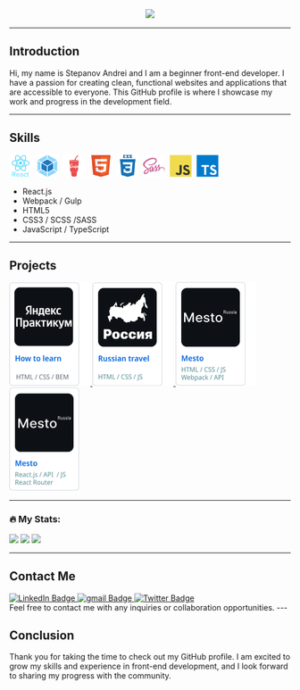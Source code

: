 <div align="center">
  <!-- <img src="https://media0.giphy.com/media/lP8xu5t2DLGG045H8F/giphy.gif?cid=ecf05e47nk5sfkr3z66pcpovdyoqyrjlst9k7pcev40d1f2g&ep=v1_gifs_related&rid=giphy.gif&ct=s" width="150"/> -->
  <img src="https://media1.giphy.com/media/v1.Y2lkPTc5MGI3NjExY2ViYzdiMWNkNTZlN2UzZDk0Yjg2NTgyN2FlYzUxOWZlNTllNmQ0OSZlcD12MV9pbnRlcm5hbF9naWZzX2dpZklkJmN0PWc/3R9LDINpbGX2o/giphy.gif" width="400">
  <!-- <img src="https://media4.giphy.com/media/v1.Y2lkPTc5MGI3NjExOTIwMjQ0NjFmZDdhNDg4YzFmNWY2ZWEyNjdjZDI1OTI1ZmJlZjg1NCZlcD12MV9pbnRlcm5hbF9naWZzX2dpZklkJmN0PWc/k0ijJhqrUP4T2EvmJ1/giphy.gif" width="400"> -->
</div>

---

## Introduction
Hi, my name is Stepanov Andrei and I am a beginner front-end developer. I have a passion for creating clean, functional websites and applications that are accessible to everyone. This GitHub profile is where I showcase my work and progress in the development field.

---

## Skills
<div>
  <img src="https://github.com/devicons/devicon/blob/master/icons/react/react-original-wordmark.svg" title="React" alt="React" width="40" height="40"/>&nbsp;
  <img src="https://github.com/devicons/devicon/blob/master/icons/webpack/webpack-original.svg" title="webpack" alt="webpack" width="40" height="40"/>&nbsp;
  <img src="https://github.com/devicons/devicon/blob/master/icons/gulp/gulp-plain.svg" title="gulp" alt="gulp" width="40" height="40"/>&nbsp;
  <img src="https://github.com/devicons/devicon/blob/master/icons/html5/html5-original.svg" title="HTML5" alt="HTML" width="40" height="40"/>&nbsp;
  <img src="https://github.com/devicons/devicon/blob/master/icons/css3/css3-plain-wordmark.svg"  title="CSS3" alt="CSS" width="40" height="40"/>&nbsp;
  <img src="https://github.com/devicons/devicon/blob/master/icons/sass/sass-original.svg" title="SASS" alt="SASS" width="40" height="40"/>&nbsp;
  <img src="https://github.com/devicons/devicon/blob/master/icons/javascript/javascript-original.svg" title="JavaScript" alt="JavaScript" width="40" height="40"/>&nbsp;
  <img src="https://github.com/devicons/devicon/blob/master/icons/typescript/typescript-original.svg" title="TS" alt="TS" width="40" height="40"/>
</div>

- React.js
- Webpack / Gulp
- HTML5
- CSS3 / SCSS /SASS
- JavaScript / TypeScript

---

## Projects
<div id="projects">
  <a href="https://github.com/Bababum95/how-to-learn">
    <img width="145" src="./images/how-to-learn.png">
  </a>
  <a href="https://github.com/Bababum95/russian-travel">
    <img width="145" src="./images/russian-travel.png">
  </a>
  <a href="https://github.com/Bababum95/mesto">
    <img width="145" src="./images/mesto.png">
  </a>
  <a href="https://github.com/Bababum95/react-mesto-auth">
    <img width="125" src="./images/mesto-react.png">
  </a>
</div>
<!-- ### How to learn. Check it out [here](https://github.com/Bababum95/how-to-learn).
Technologies Used
- HTML · CSS · BEM -->
<!-- - Created a website as a first step in learning HTML and CSS.
- Included basic interactivity through hover effects and clickable links.
- Project resulted in a beginner level website using HTML, CSS, and BEM methodology. -->
<!-- ### Russian Travel. Check it out [here](https://github.com/Bababum95/russian-travel).
Technologies Used
- HTML · CSS · JavaScript -->
<!-- - This project is an adaptive website built with HTML, CSS and JS.
- It has a responsive design that is optimized to work seamlessly on different devices and features modal windows that are implemented using JavaScript -->
<!-- ### Mesto. Check it out [here](https://github.com/Bababum95/mesto).
Technologies Used
- HTML · CSS · JavaScript · REST API · Webpack · Babel -->
<!-- - This project is built using HTML, CSS, and JavaScript
- Utilizes OOP concepts for its implementation
- Additionally, Mesto was built using Webpack to optimize and bundle the code for production, and Babel was used to ensure cross-browser compatibility and transpile modern JavaScript features to older syntax. This ensures that the application is able to function properly on a variety of browsers and devices.
- Enables users to manage their photos
- Allows users to add, edit, and remove their photos
- Permits users to like other users' photos -->
<!-- ### Mesto React.js. Check it out [here](https://github.com/Bababum95/react-mesto-auth).
Technologies Used
- React.js · React Router · JavaScript · REST API -->
<!-- - This is my first React.js project that I completed as part of the Yandex.Practicum curriculum. The application includes the following features:
- React Router for routing and navigation
- Custom hooks and a Higher-Order Component for its implementation
- OOP principles and a REST API for its backend functionality
- Authentication features
- The key functionalities of this application are:
- Adding, removing, and editing user photos
- Updating profile information such as avatar image, name, and description
- Liking other users' photos
- Other notable aspects of the project include: 
- Webpack was utilized for bundling and optimizing code for production
- Cross-browser compatibility was ensured through Babel -->

---

### :fire: My Stats:
![](http://github-profile-summary-cards.vercel.app/api/cards/profile-details?username=bababum95&theme=transparent)
![](http://github-profile-summary-cards.vercel.app/api/cards/most-commit-language?username=bababum95&theme=transparent)
![](http://github-profile-summary-cards.vercel.app/api/cards/stats?username=bababum95&theme=transparent)

<!-- [![codewars](https://www.codewars.com/users/bababum/badges/large)](https://www.codewars.com/users/bababum) -->

---

## Contact Me
<div id="badges">
  <a href="https://www.linkedin.com/in/andrei-stepanov-53636b256/">
    <img src="https://img.shields.io/badge/LinkedIn-blue?style=for-the-badge&logo=linkedin&logoColor=white" alt="LinkedIn Badge"/>
  </a>
  <a href="mailto:Bababum1995@gmail.com">
    <img src="https://img.shields.io/badge/Gmail-D14836?style=for-the-badge&logo=gmail&logoColor=white" alt="gmail Badge"/>
  </a>
  <a href="https://t.me/bababum95">
    <img src="https://img.shields.io/badge/Telegram-2CA5E0?style=for-the-badge&logo=telegram&logoColor=white" alt="Twitter Badge"/>
  </a>
</div>
Feel free to contact me with any inquiries or collaboration opportunities.
---

## Conclusion
Thank you for taking the time to check out my GitHub profile. I am excited to grow my skills and experience in front-end development, and I look forward to sharing my progress with the community.

<img src="https://komarev.com/ghpvc/?username=Bababum95&style=flat-square&color=blue" alt=""/>